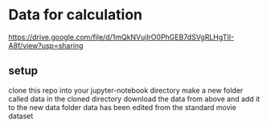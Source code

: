 # Data for calculation
https://drive.google.com/file/d/1mQkNVujlrO0PhGEB7dSVgRLHgTII-A8f/view?usp=sharing

## setup
clone this repo into your jupyter-notebook directory
make a new folder called data in the cloned directory
download the data from above and add it to the new data folder
data has been edited from the standard movie dataset


